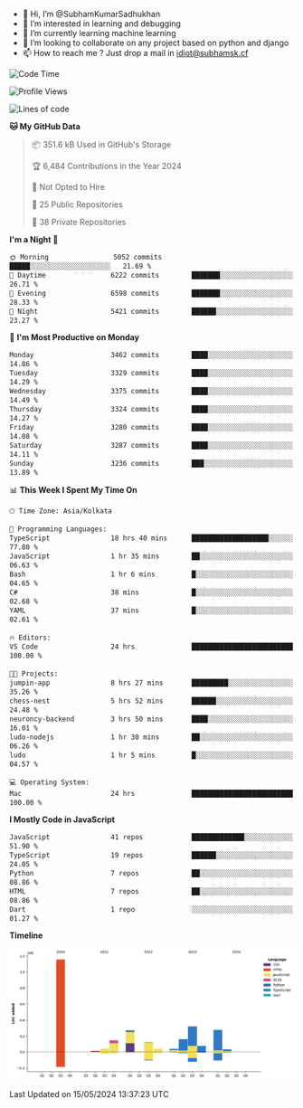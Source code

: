 - 👋 Hi, I’m @SubhamKumarSadhukhan
- 👀 I’m interested in learning and debugging
- 🌱 I’m currently learning machine learning
- 💞️ I’m looking to collaborate on any project based on python and django
- 📫 How to reach me ?
      Just drop a mail in idiot@subhamsk.cf

<!---
SubhamKumarSadhukhan/SubhamKumarSadhukhan is a ✨ special ✨ repository because its `README.md` (this file) appears on your GitHub profile.
You can click the Preview link to take a look at your changes.
--->


<!--START_SECTION:waka-->
![Code Time](http://img.shields.io/badge/Code%20Time-2%2C190%20hrs%2012%20mins-blue)

![Profile Views](http://img.shields.io/badge/Profile%20Views-1-blue)

![Lines of code](https://img.shields.io/badge/From%20Hello%20World%20I%27ve%20Written-2.7%20million%20lines%20of%20code-blue)

**🐱 My GitHub Data** 

> 📦 351.6 kB Used in GitHub's Storage 
 > 
> 🏆 6,484 Contributions in the Year 2024
 > 
> 🚫 Not Opted to Hire
 > 
> 📜 25 Public Repositories 
 > 
> 🔑 38 Private Repositories 
 > 
**I'm a Night 🦉** 

```text
🌞 Morning                5052 commits        █████░░░░░░░░░░░░░░░░░░░░   21.69 % 
🌆 Daytime                6222 commits        ███████░░░░░░░░░░░░░░░░░░   26.71 % 
🌃 Evening                6598 commits        ███████░░░░░░░░░░░░░░░░░░   28.33 % 
🌙 Night                  5421 commits        ██████░░░░░░░░░░░░░░░░░░░   23.27 % 
```
📅 **I'm Most Productive on Monday** 

```text
Monday                   3462 commits        ████░░░░░░░░░░░░░░░░░░░░░   14.86 % 
Tuesday                  3329 commits        ████░░░░░░░░░░░░░░░░░░░░░   14.29 % 
Wednesday                3375 commits        ████░░░░░░░░░░░░░░░░░░░░░   14.49 % 
Thursday                 3324 commits        ████░░░░░░░░░░░░░░░░░░░░░   14.27 % 
Friday                   3280 commits        ████░░░░░░░░░░░░░░░░░░░░░   14.08 % 
Saturday                 3287 commits        ████░░░░░░░░░░░░░░░░░░░░░   14.11 % 
Sunday                   3236 commits        ███░░░░░░░░░░░░░░░░░░░░░░   13.89 % 
```


📊 **This Week I Spent My Time On** 

```text
🕑︎ Time Zone: Asia/Kolkata

💬 Programming Languages: 
TypeScript               18 hrs 40 mins      ███████████████████░░░░░░   77.80 % 
JavaScript               1 hr 35 mins        ██░░░░░░░░░░░░░░░░░░░░░░░   06.63 % 
Bash                     1 hr 6 mins         █░░░░░░░░░░░░░░░░░░░░░░░░   04.65 % 
C#                       38 mins             █░░░░░░░░░░░░░░░░░░░░░░░░   02.68 % 
YAML                     37 mins             █░░░░░░░░░░░░░░░░░░░░░░░░   02.61 % 

🔥 Editors: 
VS Code                  24 hrs              █████████████████████████   100.00 % 

🐱‍💻 Projects: 
jumpin-app               8 hrs 27 mins       █████████░░░░░░░░░░░░░░░░   35.26 % 
chess-nest               5 hrs 52 mins       ██████░░░░░░░░░░░░░░░░░░░   24.48 % 
neuroncy-backend         3 hrs 50 mins       ████░░░░░░░░░░░░░░░░░░░░░   16.01 % 
ludo-nodejs              1 hr 30 mins        ██░░░░░░░░░░░░░░░░░░░░░░░   06.26 % 
ludo                     1 hr 5 mins         █░░░░░░░░░░░░░░░░░░░░░░░░   04.57 % 

💻 Operating System: 
Mac                      24 hrs              █████████████████████████   100.00 % 
```

**I Mostly Code in JavaScript** 

```text
JavaScript               41 repos            █████████████░░░░░░░░░░░░   51.90 % 
TypeScript               19 repos            ██████░░░░░░░░░░░░░░░░░░░   24.05 % 
Python                   7 repos             ██░░░░░░░░░░░░░░░░░░░░░░░   08.86 % 
HTML                     7 repos             ██░░░░░░░░░░░░░░░░░░░░░░░   08.86 % 
Dart                     1 repo              ░░░░░░░░░░░░░░░░░░░░░░░░░   01.27 % 
```



**Timeline**

![Lines of Code chart](https://raw.githubusercontent.com/SubhamKumarSadhukhan/SubhamKumarSadhukhan/main/assets/bar_graph.png)


 Last Updated on 15/05/2024 13:37:23 UTC
<!--END_SECTION:waka-->
